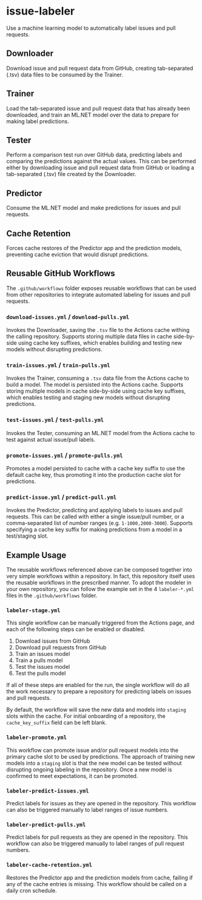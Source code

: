 # issue-labeler
Use a machine learning model to automatically label issues and pull requests.

## Downloader

Download issue and pull request data from GitHub, creating tab-separated (.tsv) data files to be consumed by the Trainer.

## Trainer

Load the tab-separated issue and pull request data that has already been downloaded, and train an ML.NET model over the data to prepare for making label predictions.

## Tester

Perform a comparison test run over GitHub data, predicting labels and comparing the predictions against the actual values. This can be performed either by downloading issue and pull request data from GitHub or loading a tab-separated (.tsv) file created by the Downloader.

## Predictor

Consume the ML.NET model and make predictions for issues and pull requests.

## Cache Retention

Forces cache restores of the Predictor app and the prediction models, preventing cache eviction that would disrupt predictions.

## Reusable GitHub Workflows

The `.github/workflows` folder exposes reusable workflows that can be used from other repositories to integrate automated labeling for issues and pull requests.

### `download-issues.yml` / `download-pulls.yml`

Invokes the Downloader, saving the `.tsv` file to the Actions cache withing the calling repository. Supports storing multiple data files in cache side-by-side using cache key suffixes, which enables building and testing new models without disrupting predictions.

### `train-issues.yml` / `train-pulls.yml`

Invokes the Trainer, consuming a `.tsv` data file from the Actions cache to build a model. The model is persisted into the Actions cache. Supports storing multiple models in cache side-by-side using cache key suffixes, which enables testing and staging new models without disrupting predictions.

### `test-issues.yml` / `test-pulls.yml`

Invokes the Tester, consuming an ML.NET model from the Actions cache to test against actual issue/pull labels.

### `promote-issues.yml` / `promote-pulls.yml`

Promotes a model persisted to cache with a cache key suffix to use the default cache key, thus promoting it into the production cache slot for predictions.

### `predict-issue.yml` / `predict-pull.yml`

Invokes the Predictor, predicting and applying labels to issues and pull requests. This can be called with either a single issue/pull number, or a comma-separated list of number ranges (e.g. `1-1000,2000-3000`). Supports specifying a cache key suffix for making predictions from a model in a test/staging slot.

## Example Usage

The reusable workflows referenced above can be composed together into very simple workflows within a repository. In fact, this repository itself uses the reusable workflows in the prescribed manner. To adopt the modeler in your own repository, you can follow the example set in the 4 `labeler-*.yml` files in the `.github/workflows` folder.

### `labeler-stage.yml`

This single workflow can be manually triggered from the Actions page, and each of the following steps can be enabled or disabled.

1. Download issues from GitHub
2. Download pull requests from GitHub
3. Train an issues model
4. Train a pulls model
5. Test the issues model
6. Test the pulls model

If all of these steps are enabled for the run, the single workflow will do all the work necessary to prepare a repository for predicting labels on issues and pull requests.

By default, the workflow will save the new data and models into `staging` slots within the cache. For initial onboarding of a repository, the `cache_key_suffix` field can be left blank.

### `labeler-promote.yml`

This workflow can promote issue and/or pull request models into the primary cache slot to be used by predictions. The approach of training new models into a `staging` slot is that the new model can be tested without disrupting ongoing labeling in the repository. Once a new model is confirmed to meet expectations, it can be promoted.

### `labeler-predict-issues.yml`

Predict labels for issues as they are opened in the repository. This workflow can also be triggered manually to label ranges of issue numbers.

### `labeler-predict-pulls.yml`

Predict labels for pull requests as they are opened in the repository. This workflow can also be triggered manually to label ranges of pull request numbers.

### `labeler-cache-retention.yml`

Restores the Predictor app and the prediction models from cache, failing if any of the cache entries is missing. This workflow should be called on a daily cron schedule.
